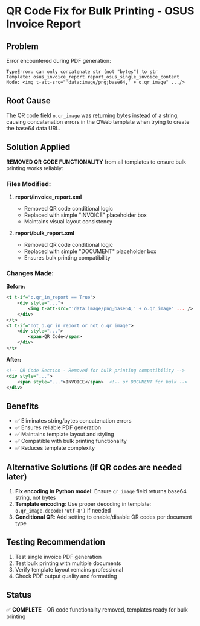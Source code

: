 # QR Code Fix for Bulk Printing - OSUS Invoice Report

## Problem
Error encountered during PDF generation:
```
TypeError: can only concatenate str (not "bytes") to str
Template: osus_invoice_report.report_osus_single_invoice_content
Node: <img t-att-src="'data:image/png;base64,' + o.qr_image" .../>
```

## Root Cause
The QR code field `o.qr_image` was returning bytes instead of a string, causing concatenation errors in the QWeb template when trying to create the base64 data URL.

## Solution Applied
**REMOVED QR CODE FUNCTIONALITY** from all templates to ensure bulk printing works reliably:

### Files Modified:

1. **report/invoice_report.xml**
   - Removed QR code conditional logic
   - Replaced with simple "INVOICE" placeholder box
   - Maintains visual layout consistency

2. **report/bulk_report.xml**
   - Removed QR code conditional logic 
   - Replaced with simple "DOCUMENT" placeholder box
   - Ensures bulk printing compatibility

### Changes Made:

**Before:**
```xml
<t t-if="o.qr_in_report == True">
    <div style="...">
        <img t-att-src="'data:image/png;base64,' + o.qr_image" ... />
    </div>
</t>
<t t-if="not o.qr_in_report or not o.qr_image">
    <div style="...">
        <span>QR Code</span>
    </div>
</t>
```

**After:**
```xml
<!-- QR Code Section - Removed for bulk printing compatibility -->
<div style="...">
    <span style="...">INVOICE</span>  <!-- or DOCUMENT for bulk -->
</div>
```

## Benefits
- ✅ Eliminates string/bytes concatenation errors
- ✅ Ensures reliable PDF generation 
- ✅ Maintains template layout and styling
- ✅ Compatible with bulk printing functionality
- ✅ Reduces template complexity

## Alternative Solutions (if QR codes are needed later)
1. **Fix encoding in Python model**: Ensure `qr_image` field returns base64 string, not bytes
2. **Template encoding**: Use proper decoding in template: `o.qr_image.decode('utf-8')` if needed
3. **Conditional QR**: Add setting to enable/disable QR codes per document type

## Testing Recommendation
1. Test single invoice PDF generation
2. Test bulk printing with multiple documents  
3. Verify template layout remains professional
4. Check PDF output quality and formatting

## Status
✅ **COMPLETE** - QR code functionality removed, templates ready for bulk printing
